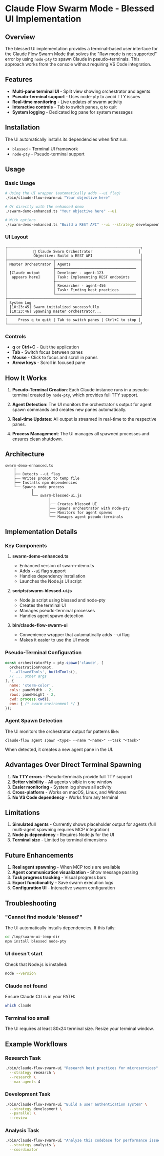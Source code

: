 # Claude Flow Swarm Mode - Blessed UI Implementation

## Overview

The blessed UI implementation provides a terminal-based user interface for the Claude Flow Swarm Mode that solves the "Raw mode is not supported" error by using `node-pty` to spawn Claude in pseudo-terminals. This approach works from the console without requiring VS Code integration.

## Features

- **Multi-pane terminal UI** - Split view showing orchestrator and agents
- **Pseudo-terminal support** - Uses node-pty to avoid TTY issues
- **Real-time monitoring** - Live updates of swarm activity
- **Interactive controls** - Tab to switch panes, q to quit
- **System logging** - Dedicated log pane for system messages

## Installation

The UI automatically installs its dependencies when first run:

- `blessed` - Terminal UI framework
- `node-pty` - Pseudo-terminal support

## Usage

### Basic Usage

```bash
# Using the UI wrapper (automatically adds --ui flag)
./bin/claude-flow-swarm-ui "Your objective here"

# Or directly with the enhanced demo
./swarm-demo-enhanced.ts "Your objective here" --ui

# With options
./swarm-demo-enhanced.ts "Build a REST API" --ui --strategy development --max-agents 3
```

### UI Layout

```
┌─────────────────────────────────────────────────────────────┐
│            🐝 Claude Swarm Orchestrator                     │
│            Objective: Build a REST API                      │
├─────────────────────┬───────────────────────────────────────┤
│ Master Orchestrator │ Agents                                │
│                     ├─────────────────────────────────────  │
│ [Claude output      │ Developer - agent-123                 │
│  appears here]      │ Task: Implementing REST endpoints     │
│                     ├─────────────────────────────────────  │
│                     │ Researcher - agent-456                │
│                     │ Task: Finding best practices          │
│                     └─────────────────────────────────────  │
├─────────────────────────────────────────────────────────────┤
│ System Log                                                  │
│ [10:23:45] Swarm initialized successfully                   │
│ [10:23:46] Spawning master orchestrator...                  │
└─────────────────────────────────────────────────────────────┘
│     Press q to quit | Tab to switch panes | Ctrl+C to stop │
└─────────────────────────────────────────────────────────────┘
```

### Controls

- **q** or **Ctrl+C** - Quit the application
- **Tab** - Switch focus between panes
- **Mouse** - Click to focus and scroll in panes
- **Arrow keys** - Scroll in focused pane

## How It Works

1. **Pseudo-Terminal Creation**: Each Claude instance runs in a pseudo-terminal created by `node-pty`, which provides full TTY support.

2. **Agent Detection**: The UI monitors the orchestrator's output for agent spawn commands and creates new panes automatically.

3. **Real-time Updates**: All output is streamed in real-time to the respective panes.

4. **Process Management**: The UI manages all spawned processes and ensures clean shutdown.

## Architecture

```
swarm-demo-enhanced.ts
    │
    ├── Detects --ui flag
    ├── Writes prompt to temp file
    ├── Installs npm dependencies
    └── Spawns node process
            │
            └── swarm-blessed-ui.js
                    │
                    ├── Creates blessed UI
                    ├── Spawns orchestrator with node-pty
                    ├── Monitors for agent spawns
                    └── Manages agent pseudo-terminals
```

## Implementation Details

### Key Components

1. **swarm-demo-enhanced.ts**
   - Enhanced version of swarm-demo.ts
   - Adds `--ui` flag support
   - Handles dependency installation
   - Launches the Node.js UI script

2. **scripts/swarm-blessed-ui.js**
   - Node.js script using blessed and node-pty
   - Creates the terminal UI
   - Manages pseudo-terminal processes
   - Handles agent spawn detection

3. **bin/claude-flow-swarm-ui**
   - Convenience wrapper that automatically adds --ui flag
   - Makes it easier to use the UI mode

### Pseudo-Terminal Configuration

```javascript
const orchestratorPty = pty.spawn('claude', [
  orchestrationPrompt,
  '--allowedTools', buildTools(),
  // ... other args
], {
  name: 'xterm-color',
  cols: paneWidth - 2,
  rows: paneHeight - 2,
  cwd: process.cwd(),
  env: { /* swarm environment */ }
});
```

### Agent Spawn Detection

The UI monitors the orchestrator output for patterns like:

```
claude-flow agent spawn <type> --name "<name>" --task "<task>"
```

When detected, it creates a new agent pane in the UI.

## Advantages Over Direct Terminal Spawning

1. **No TTY errors** - Pseudo-terminals provide full TTY support
2. **Better visibility** - All agents visible in one window
3. **Easier monitoring** - System log shows all activity
4. **Cross-platform** - Works on macOS, Linux, and Windows
5. **No VS Code dependency** - Works from any terminal

## Limitations

1. **Simulated agents** - Currently shows placeholder output for agents (full multi-agent spawning requires MCP integration)
2. **Node.js dependency** - Requires Node.js for the UI
3. **Terminal size** - Limited by terminal dimensions

## Future Enhancements

1. **Real agent spawning** - When MCP tools are available
2. **Agent communication visualization** - Show message passing
3. **Task progress tracking** - Visual progress bars
4. **Export functionality** - Save swarm execution logs
5. **Configuration UI** - Interactive swarm configuration

## Troubleshooting

### "Cannot find module 'blessed'"

The UI automatically installs dependencies. If this fails:

```bash
cd /tmp/swarm-ui-temp-dir
npm install blessed node-pty
```

### UI doesn't start

Check that Node.js is installed:

```bash
node --version
```

### Claude not found

Ensure Claude CLI is in your PATH:

```bash
which claude
```

### Terminal too small

The UI requires at least 80x24 terminal size. Resize your terminal window.

## Example Workflows

### Research Task

```bash
./bin/claude-flow-swarm-ui "Research best practices for microservices" \
  --strategy research \
  --research \
  --max-agents 4
```

### Development Task

```bash
./bin/claude-flow-swarm-ui "Build a user authentication system" \
  --strategy development \
  --parallel \
  --review
```

### Analysis Task

```bash
./bin/claude-flow-swarm-ui "Analyze this codebase for performance issues" \
  --strategy analysis \
  --coordinator
```
